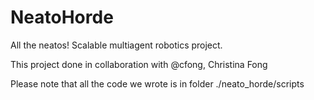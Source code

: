 NeatoHorde
==========

All the neatos!
Scalable multiagent robotics project.

This project done in collaboration with @cfong, Christina Fong

Please note that all the code we wrote is in folder ./neato_horde/scripts

